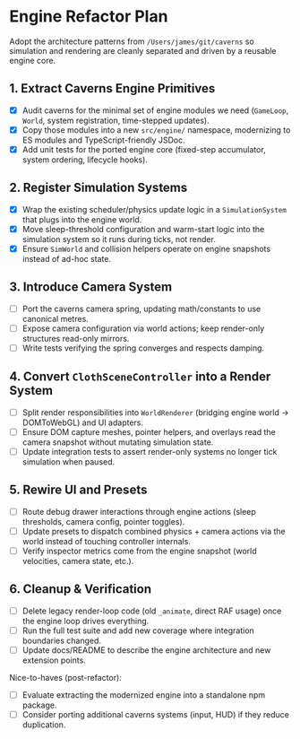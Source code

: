 # Engine Refactor Plan

Adopt the architecture patterns from `/Users/james/git/caverns` so simulation and rendering are cleanly separated and driven by a reusable engine core.

## 1. Extract Caverns Engine Primitives

- [x] Audit caverns for the minimal set of engine modules we need (`GameLoop`, `World`, system registration, time-stepped updates).
- [x] Copy those modules into a new `src/engine/` namespace, modernizing to ES modules and TypeScript-friendly JSDoc.
- [x] Add unit tests for the ported engine core (fixed-step accumulator, system ordering, lifecycle hooks).

## 2. Register Simulation Systems

- [x] Wrap the existing scheduler/physics update logic in a `SimulationSystem` that plugs into the engine world.
- [x] Move sleep-threshold configuration and warm-start logic into the simulation system so it runs during ticks, not render.
- [x] Ensure `SimWorld` and collision helpers operate on engine snapshots instead of ad-hoc state.

## 3. Introduce Camera System

- [ ] Port the caverns camera spring, updating math/constants to use canonical metres.
- [ ] Expose camera configuration via world actions; keep render-only structures read-only mirrors.
- [ ] Write tests verifying the spring converges and respects damping.

## 4. Convert `ClothSceneController` into a Render System

- [ ] Split render responsibilities into `WorldRenderer` (bridging engine world → DOMToWebGL) and UI adapters.
- [ ] Ensure DOM capture meshes, pointer helpers, and overlays read the camera snapshot without mutating simulation state.
- [ ] Update integration tests to assert render-only systems no longer tick simulation when paused.

## 5. Rewire UI and Presets

- [ ] Route debug drawer interactions through engine actions (sleep thresholds, camera config, pointer toggles).
- [ ] Update presets to dispatch combined physics + camera actions via the world instead of touching controller internals.
- [ ] Verify inspector metrics come from the engine snapshot (world velocities, camera state, etc.).

## 6. Cleanup & Verification

- [ ] Delete legacy render-loop code (old `_animate`, direct RAF usage) once the engine loop drives everything.
- [ ] Run the full test suite and add new coverage where integration boundaries changed.
- [ ] Update docs/README to describe the engine architecture and new extension points.

Nice-to-haves (post-refactor):
- [ ] Evaluate extracting the modernized engine into a standalone npm package.
- [ ] Consider porting additional caverns systems (input, HUD) if they reduce duplication.
